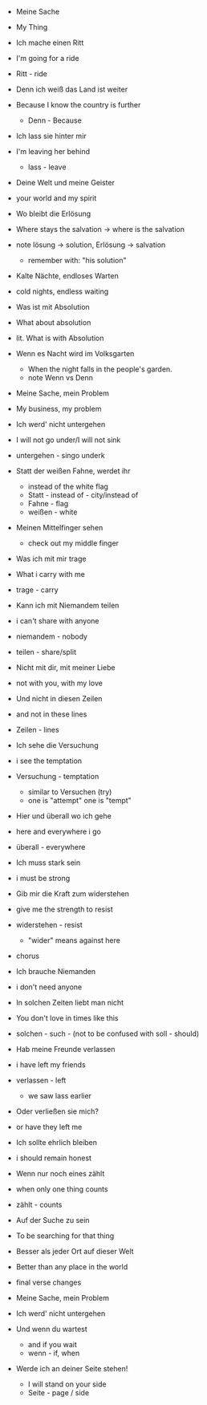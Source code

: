 - Meine Sache
- My Thing

- Ich mache einen Ritt
- I'm going for a ride
- Ritt - ride

- Denn ich weiß das Land ist weiter
- Because I know the country is further
  - Denn - Because

- Ich lass sie hinter mir
- I'm leaving her behind
  - lass - leave

- Deine Welt und meine Geister
- your world and my spirit

- Wo bleibt die Erlösung
- Where stays the salvation -> where is the salvation
- note lösung -> solution, Erlösung -> salvation
  - remember with: "his solution"

- Kalte Nächte, endloses Warten
- cold nights, endless waiting

- Was ist mit Absolution
- What about absolution
 - lit. What is with Absolution

- Wenn es Nacht wird im Volksgarten
  - When the night falls in the people's garden.
  - note Wenn vs Denn

- Meine Sache, mein Problem
- My business, my problem

- Ich werd' nicht untergehen
- I will not go under/I will not sink
- untergehen - singo underk

- Statt der weißen Fahne, werdet ihr
  - instead of the white flag
  - Statt - instead of - city/instead of
  - Fahne - flag
  - weißen - white

- Meinen Mittelfinger sehen
  - check out my middle finger

- Was ich mit mir trage
- What i carry with me
- trage - carry

- Kann ich mit Niemandem teilen
- i can't share with anyone
- niemandem - nobody
- teilen - share/split

- Nicht mit dir, mit meiner Liebe
- not with you, with my love

- Und nicht in diesen Zeilen
- and not in these lines
- Zeilen - lines

- Ich sehe die Versuchung
- i see the temptation
- Versuchung - temptation
  - similar to Versuchen (try)
  - one is "attempt" one is "tempt"

- Hier und überall wo ich gehe
- here and everywhere i go
- überall - everywhere

- Ich muss stark sein
- i must be strong

- Gib mir die Kraft zum widerstehen
- give me the strength to resist
- widerstehen - resist
  - "wider" means against here

- chorus

- Ich brauche Niemanden
- i don't need anyone

- In solchen Zeiten liebt man nicht
- You don't love in times like this
- solchen - such - (not to be confused with soll - should)

- Hab meine Freunde verlassen
- i have left my friends
- verlassen - left
  - we saw lass earlier

- Oder verließen sie mich?
- or have they left me

- Ich sollte ehrlich bleiben
- i should remain honest

- Wenn nur noch eines zählt
- when only one thing counts
- zählt - counts

- Auf der Suche zu sein
- To be searching for that thing

- Besser als jeder Ort auf dieser Welt
- Better than any place in the world

- final verse changes

- Meine Sache, mein Problem
- Ich werd' nicht untergehen
- Und wenn du wartest
  - and if you wait
  - wenn - if, when
- Werde ich an deiner Seite stehen!
  - I will stand on your side
  - Seite - page / side